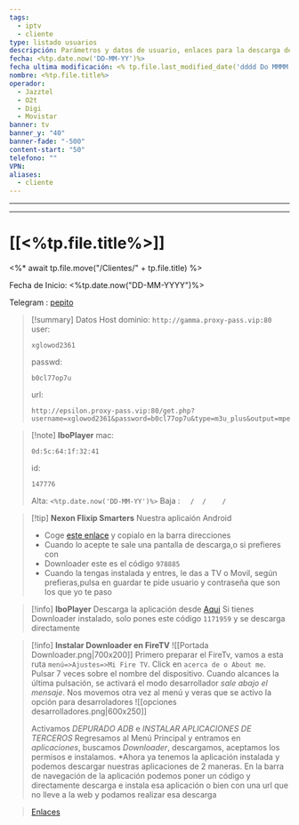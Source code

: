 ```yaml
---
tags:
  - iptv
  - cliente
type: listado usuarios
descripción: Parámetros y datos de usuario, enlaces para la descarga de las aplicaciones para android principalmente
fecha: <%tp.date.now('DD-MM-YY')%>
fecha ultima modificación: <% tp.file.last_modified_date('dddd Do MMMM YYYY HH:mm') %>
nombre: <%tp.file.title%>
operador:
  - Jazztel 
  - O2t
  - Digi
  - Movistar
banner: tv
banner_y: "40"
banner-fade: "-500"
content-start: "50"
telefono: ""
VPN:
aliases:
  - cliente
---
```


---
---

# [[<%tp.file.title%>]]

<%* await tp.file.move("/Clientes/" + tp.file.title) %>

 Fecha de Inicio: <%tp.date.now("DD-MM-YYYY")%>

Telegram : [pepito](https://t.me/pepito)


>[!summary] Datos Host
>dominio: `http://gamma.proxy-pass.vip:80`
>user:
>``` 
>xglowod2361
>```
>passwd: 
>```
>b0cl77op7u
>```
>url: 
>```
>http://epsilon.proxy-pass.vip:80/get.php?username=xglowod2361&password=b0cl77op7u&type=m3u_plus&output=mpegts
>```


>[!note] **IboPlayer**
>mac: 
> ```
> 0d:5c:64:1f:32:41
> ``` 
>id:
>```
> 147776
> ```
> 
> Alta: `<%tp.date.now('DD-MM-YY')%>`
> Baja : `  /  /    /`



>[!tip] **Nexon Flixip Smarters**
>Nuestra aplicaión Android
>- Coge [este enlace](http://sw-apps.net/sw_nexon/Android%20App/NEXON_FLIXIP_Smarters.apk) y copialo en la barra direcciones
>- Cuando lo acepte te sale una pantalla de descarga,o si prefieres con
>- Downloader este es el código `978885` 
>- Cuando la tengas instalada y entres, le das a TV o Movil, según prefieras,pulsa en guardar te pide usuario y contraseña que son los que yo te paso

>[!info] **IboPlayer**
>Descarga la aplicación desde  [Aqui](http://ibodesk.com/iboupdate.apk)
Si tienes Downloader instalado, solo pones este código  `1171959` y se descarga directamente


 >[!info] **Instalar Downloader en FireTV**
 >![[Portada Downloader.png|700x200]]
 >Primero preparar el FireTv, vamos a esta ruta
 >`menú=>Ajustes=>Mi Fire TV`. Click en `acerca de o About me`. Pulsar 7 veces sobre el nombre del dispositivo. Cuando alcances la última pulsación, se activará el modo desarrollador *sale abajo el mensaje*.
 >Nos movemos otra vez al menú y veras que se activo la opción para desarroladores
 >![[opciones desarrolladores.png|600x250]]
 >
  >Activamos *DEPURADO ADB* e *INSTALAR APLICACIONES DE TERCEROS*
  >Regresamos al Menú Principal y entramos en *aplicaciones*, buscamos *Downloader*, descargamos, aceptamos los permisos e instalamos.
  >*Ahora ya tenemos la aplicación instalada y podemos descargar nuestras aplicaciones de 2 maneras.
  >En la barra de navegación de la aplicación podemos poner un código y directamente descarga e instala esa aplicación o bien con una url que no lleve a la web y podamos realizar esa descarga
  
 
 
 >[Enlaces](http://sw-apps.net/sw_nexon/Android%20App/NEXON-CODE-DOWNLOADER.txt) 
 
 
